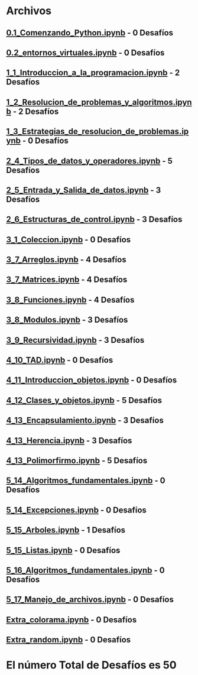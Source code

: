 # Archivos
## [0.1_Comenzando_Python.ipynb](0.1_Comenzando_Python.ipynb) - 0 Desafíos
## [0.2_entornos_virtuales.ipynb](0.2_entornos_virtuales.ipynb) - 0 Desafíos
## [1_1_Introduccion_a_la_programacion.ipynb](1_1_Introduccion_a_la_programacion.ipynb) - 2 Desafíos
## [1_2_Resolucion_de_problemas_y_algoritmos.ipynb](1_2_Resolucion_de_problemas_y_algoritmos.ipynb) - 2 Desafíos
## [1_3_Estrategias_de_resolucion_de_problemas.ipynb](1_3_Estrategias_de_resolucion_de_problemas.ipynb) - 0 Desafíos
## [2_4_Tipos_de_datos_y_operadores.ipynb](2_4_Tipos_de_datos_y_operadores.ipynb) - 5 Desafíos
## [2_5_Entrada_y_Salida_de_datos.ipynb](2_5_Entrada_y_Salida_de_datos.ipynb) - 3 Desafíos
## [2_6_Estructuras_de_control.ipynb](2_6_Estructuras_de_control.ipynb) - 3 Desafíos
## [3_1_Coleccion.ipynb](3_1_Coleccion.ipynb) - 0 Desafíos
## [3_7_Arreglos.ipynb](3_7_Arreglos.ipynb) - 4 Desafíos
## [3_7_Matrices.ipynb](3_7_Matrices.ipynb) - 4 Desafíos
## [3_8_Funciones.ipynb](3_8_Funciones.ipynb) - 4 Desafíos
## [3_8_Modulos.ipynb](3_8_Modulos.ipynb) - 3 Desafíos
## [3_9_Recursividad.ipynb](3_9_Recursividad.ipynb) - 3 Desafíos
## [4_10_TAD.ipynb](4_10_TAD.ipynb) - 0 Desafíos
## [4_11_Introduccion_objetos.ipynb](4_11_Introduccion_objetos.ipynb) - 0 Desafíos
## [4_12_Clases_y_objetos.ipynb](4_12_Clases_y_objetos.ipynb) - 5 Desafíos
## [4_13_Encapsulamiento.ipynb](4_13_Encapsulamiento.ipynb) - 3 Desafíos
## [4_13_Herencia.ipynb](4_13_Herencia.ipynb) - 3 Desafíos
## [4_13_Polimorfirmo.ipynb](4_13_Polimorfirmo.ipynb) - 5 Desafíos
## [5_14_Algoritmos_fundamentales.ipynb](5_14_Algoritmos_fundamentales.ipynb) - 0 Desafíos
## [5_14_Excepciones.ipynb](5_14_Excepciones.ipynb) - 0 Desafíos
## [5_15_Arboles.ipynb](5_15_Arboles.ipynb) - 1 Desafíos
## [5_15_Listas.ipynb](5_15_Listas.ipynb) - 0 Desafíos
## [5_16_Algoritmos_fundamentales.ipynb](5_16_Algoritmos_fundamentales.ipynb) - 0 Desafíos
## [5_17_Manejo_de_archivos.ipynb](5_17_Manejo_de_archivos.ipynb) - 0 Desafíos
## [Extra_colorama.ipynb](Extra_colorama.ipynb) - 0 Desafíos
## [Extra_random.ipynb](Extra_random.ipynb) - 0 Desafíos
# El número Total de Desafíos es 50